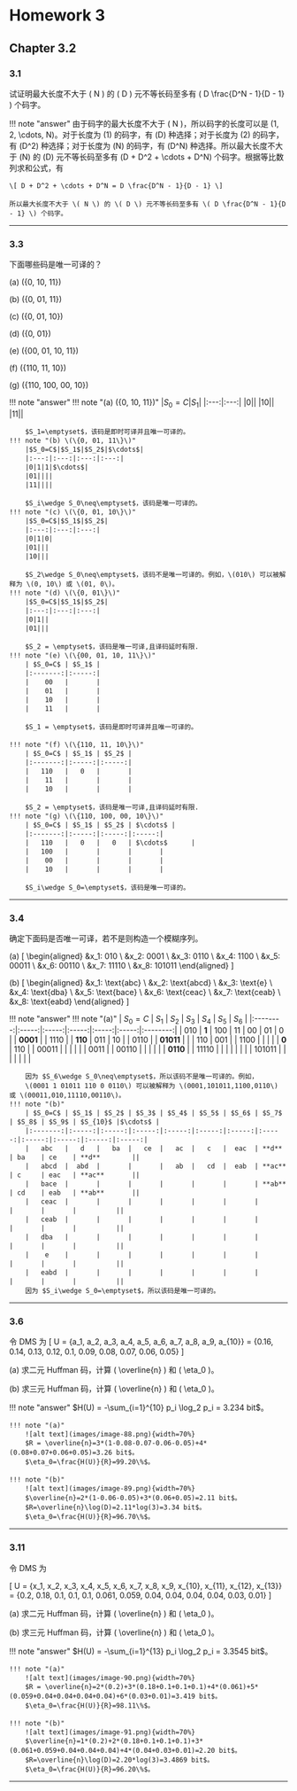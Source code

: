 # Homework 3

## Chapter 3.2

### 3.1

试证明最大长度不大于 \( N \) 的 \( D \) 元不等长码至多有 \( D \frac{D^N - 1}{D - 1} \) 个码字。

!!! note "answer"
    由于码字的最大长度不大于 \( N \)，所以码字的长度可以是 \(1, 2, \cdots, N\)。对于长度为 \(1\) 的码字，有 \(D\) 种选择；对于长度为 \(2\) 的码字，有 \(D^2\) 种选择；对于长度为 \(N\) 的码字，有 \(D^N\) 种选择。所以最大长度不大于 \(N\) 的 \(D\) 元不等长码至多有 \(D + D^2 + \cdots + D^N\) 个码字。根据等比数列求和公式，有

    \[ D + D^2 + \cdots + D^N = D \frac{D^N - 1}{D - 1} \]

    所以最大长度不大于 \( N \) 的 \( D \) 元不等长码至多有 \( D \frac{D^N - 1}{D - 1} \) 个码字。

---

### 3.3

下面哪些码是唯一可译的？

(a) \(\{0, 10, 11\}\)

(b) \(\{0, 01, 11\}\)

(c) \(\{0, 01, 10\}\)

(d) \(\{0, 01\}\)

(e) \(\{00, 01, 10, 11\}\)

(f) \(\{110, 11, 10\}\)

(g) \(\{110, 100, 00, 10\}\)

!!! note "answer"
    !!! note "(a) \(\{0, 10, 11\}\)"
        |$S_0=C$|$S_1$|
        |:---:|:---:|
        |0||
        |10||
        |11||

        $S_1=\emptyset$，该码是即时可译并且唯一可译的。
    !!! note "(b) \(\{0, 01, 11\}\)"
        |$S_0=C$|$S_1$|$S_2$|$\cdots$|
        |:---:|:---:|:---:|:---:|
        |0|1|1|$\cdots$|
        |01||||
        |11||||

        $S_i\wedge S_0\neq\emptyset$，该码是唯一可译的。
    !!! note "(c) \(\{0, 01, 10\}\)"
        |$S_0=C$|$S_1$|$S_2$|
        |:---:|:---:|:---:|
        |0|1|0|
        |01|||
        |10|||

        $S_2\wedge S_0\neq\emptyset$，该码不是唯一可译的。例如，\(010\) 可以被解释为 \(0, 10\) 或 \(01, 0\)。
    !!! note "(d) \(\{0, 01\}\)"
        |$S_0=C$|$S_1$|$S_2$|
        |:---:|:---:|:---:|
        |0|1||
        |01|||

        $S_2 = \emptyset$，该码是唯一可译,且译码延时有限.
    !!! note "(e) \(\{00, 01, 10, 11\}\)"
        | $S_0=C$ | $S_1$ |
        |:-------:|:-----:|
        |    00   |       |
        |    01   |       |
        |    10   |       |
        |    11   |       |

        $S_1 = \emptyset$，该码是即时可译并且唯一可译的。

    !!! note "(f) \(\{110, 11, 10\}\)"
        | $S_0=C$ | $S_1$ | $S_2$ |
        |:-------:|:-----:|:-----:|
        |   110   |   0   |       |
        |    11   |       |       |
        |    10   |       |       |

        $S_2 = \emptyset$，该码是唯一可译,且译码延时有限.
    !!! note "(g) \(\{110, 100, 00, 10\}\)"
        | $S_0=C$ | $S_1$ | $S_2$ | $\cdots$ |
        |:-------:|:-----:|:-----:|:-----:|
        |   110   |   0   |   0   | $\cdots$      |
        |   100   |       |       |       |
        |    00   |       |       |       |
        |    10   |       |       |       |

        $S_i\wedge S_0=\emptyset$，该码是唯一可译的。
---

### 3.4

确定下面码是否唯一可译，若不是则构造一个模糊序列。

(a)
\[
\begin{aligned}
&x_1: 010 \\
&x_2: 0001 \\
&x_3: 0110 \\
&x_4: 1100 \\
&x_5: 00011 \\
&x_6: 00110 \\
&x_7: 11110 \\
&x_8: 101011
\end{aligned}
\]

(b)
\[
\begin{aligned}
&x_1: \text{abc} \\
&x_2: \text{abcd} \\
&x_3: \text{e} \\
&x_4: \text{dba} \\
&x_5: \text{bace} \\
&x_6: \text{ceac} \\
&x_7: \text{ceab} \\
&x_8: \text{eabd}
\end{aligned}
\]


!!! note "answer"
    !!! note "(a)"
        |  $S_0=C$ | $S_1$ | $S_2$ | $S_3$ | $S_4$ | $S_5$ |   $S_6$  |
        |:--------:|:-----:|:-----:|:-----:|:-----:|:-----:|:--------:|
        |    010   |   **1**   |  100  |   11  |   00  |   01  |     0    |
        |   **0001**   |       |  1110 |       |  **110**  |  011  |    10    |
        | 0110  |       | **01011** |       |       |  110  |    001   |
        |   1100   |       |       |       |       |   **0**   |    110   |
        |   00011  |       |       |       |       |       |   0011   |
        |   00110  |       |       |       |       |       | **0110** |
        |   11110  |       |       |       |       |       |          |
        |  101011  |       |       |       |       |       |          |
        
        因为 $S_6\wedge S_0\neq\emptyset$，所以该码不是唯一可译的。例如，
        \(0001 1 01011 110 0 0110\) 可以被解释为 \(0001,101011,1100,0110\) 或 \(00011,010,11110,00110\)。
    !!! note "(b)"
        | $S_0=C$ | $S_1$ | $S_2$ | $S_3$ | $S_4$ | $S_5$ | $S_6$ | $S_7$ | $S_8$ | $S_9$ | $S_{10}$ |$\cdots$ |
        |:-------:|:-----:|:-----:|:-----:|:-----:|:-----:|:-----:|:-----:|:-----:|:-----:|:-----:|:-----:|
        |   abc   |   d   |   ba  |   ce  |   ac  |   c   |  eac  | **d**     | ba    | ce    | **d**        ||
        |   abcd  |  abd  |       |       |   ab  |   cd  |  eab  | **ac**    | c     | eac   | **ac**       ||
        |   bace  |       |       |       |       |       |       | **ab**    | cd    | eab   | **ab**       ||
        |   ceac  |       |       |       |       |       |       |       |       |       |          ||
        |   ceab  |       |       |       |       |       |       |       |       |       |          ||
        |   dba   |       |       |       |       |       |       |       |       |       |          ||
        |    e    |       |       |       |       |       |       |       |       |       |          ||
        |   eabd  |       |       |       |       |       |       |       |       |       |          ||
        因为 $S_i\wedge S_0=\emptyset$，所以该码是唯一可译的。


---

### 3.6

令 DMS 为
\[ U = \{a_1, a_2, a_3, a_4, a_5, a_6, a_7, a_8, a_9, a_{10}\} = \{0.16, 0.14, 0.13, 0.12, 0.1, 0.09, 0.08, 0.07, 0.06, 0.05\} \]

(a) 求二元 Huffman 码，计算 \( \overline{n} \) 和 \( \eta_0 \)。

(b) 求三元 Huffman 码，计算 \( \overline{n} \) 和 \( \eta_0 \)。

!!! note "answer"
    $H(U) = -\sum_{i=1}^{10} p_i \log_2 p_i = 3.234 bit$。

    !!! note "(a)"
        ![alt text](images/image-88.png){width=70%}
        $R = \overline{n}=3*(1-0.08-0.07-0.06-0.05)+4*(0.08+0.07+0.06+0.05)=3.26 bit$。
        $\eta_0=\frac{H(U)}{R}=99.20\%$。

    !!! note "(b)"
        ![alt text](images/image-89.png){width=70%}
        $\overline{n}=2*(1-0.06-0.05)+3*(0.06+0.05)=2.11 bit$。
        $R=\overline{n}\log(D)=2.11*log(3)=3.34 bit$。
        $\eta_0=\frac{H(U)}{R}=96.70\%$。
---

### 3.11

令 DMS 为

\[ U = \{x_1, x_2, x_3, x_4, x_5, x_6, x_7, x_8, x_9, x_{10}, x_{11}, x_{12}, x_{13}\} = \{0.2, 0.18, 0.1, 0.1, 0.1, 0.061, 0.059, 0.04, 0.04, 0.04, 0.04, 0.03, 0.01\} \]

(a) 求二元 Huffman 码，计算 \( \overline{n} \) 和 \( \eta_0 \)。

(b) 求三元 Huffman 码，计算 \( \overline{n} \) 和 \( \eta_0 \)。

!!! note "answer"
    $H(U) = -\sum_{i=1}^{13} p_i \log_2 p_i = 3.3545 bit$。

    !!! note "(a)"
        ![alt text](images/image-90.png){width=70%}
        $R = \overline{n}=2*(0.2)+3*(0.18+0.1+0.1+0.1)+4*(0.061)+5*(0.059+0.04+0.04+0.04+0.04)+6*(0.03+0.01)=3.419 bit$。
        $\eta_0=\frac{H(U)}{R}=98.11\%$。

    !!! note "(b)"
        ![alt text](images/image-91.png){width=70%}
        $\overline{n}=1*(0.2)+2*(0.18+0.1+0.1+0.1)+3*(0.061+0.059+0.04+0.04+0.04)+4*(0.04+0.03+0.01)=2.20 bit$。
        $R=\overline{n}\log(D)=2.20*log(3)=3.4869 bit$。
        $\eta_0=\frac{H(U)}{R}=96.20\%$。


---

